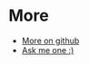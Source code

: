 More
====

- [More on github](https://github.com/jeremt)
- [Ask me one :)](mailto:taboada.jeremie@gmail.com)